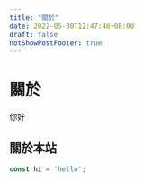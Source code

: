 ```yaml
---
title: "關於"
date: 2022-05-30T12:47:48+08:00
draft: false
notShowPostFooter: true
---
```

# 關於
你好
## 關於本站
```js
const hi = 'hello';
```